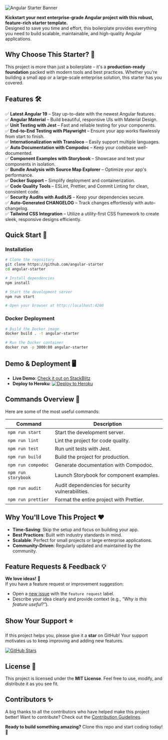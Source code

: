 ![Angular Starter Banner](https://user-images.githubusercontent.com/7531596/128626297-df86020b-1cdc-43b5-a692-6c4c45534ec1.png)

**Kickstart your next enterprise-grade Angular project with this robust, feature-rich starter template.**  
Designed to save you time and effort, this boilerplate provides everything you need to build scalable, maintainable, and high-quality Angular applications.

## Why Choose This Starter? 🌟

This project is more than just a boilerplate – it's a **production-ready foundation** packed with modern tools and best practices. Whether you're building a small app or a large-scale enterprise solution, this starter has you covered.

## Features 🛠️

✅ **Latest Angular 19** – Stay up-to-date with the newest Angular features.  
✅ **Angular Material** – Build beautiful, responsive UIs with Material Design.  
✅ **Unit Testing with Jest** – Fast and reliable testing for your components.  
✅ **End-to-End Testing with Playwright** – Ensure your app works flawlessly from start to finish.  
✅ **Internationalization with Transloco** – Easily support multiple languages.  
✅ **Auto Documentation with Compodoc** – Keep your codebase well-documented.  
✅ **Component Examples with Storybook** – Showcase and test your components in isolation.  
✅ **Bundle Analysis with Source Map Explorer** – Optimize your app's performance.  
✅ **Docker Support** – Simplify deployment and containerization.  
✅ **Code Quality Tools** – ESLint, Prettier, and Commit Linting for clean, consistent code.  
✅ **Security Audits with AuditJS** – Keep your dependencies secure.  
✅ **Auto-Generated CHANGELOG** – Track changes effortlessly with auto-changelog.  
✅ **Tailwind CSS Integration** – Utilize a utility-first CSS framework to create sleek, responsive designs efficiently.


## Quick Start 🚀

### Installation

```bash
# Clone the repository
git clone https://github.com/angular-starter
cd angular-starter

# Install dependencies
npm install

# Start the development server
npm run start

# Open your browser at http://localhost:4200
```

### Docker Deployment
```bash
# Build the Docker image
docker build . -t angular-starter

# Run the Docker container
docker run -p 3000:80 angular-starter
```

## Demo & Deployment 🖥️

- **Live Demo**: [Check it out on StackBlitz](https://stackblitz.com/github/angular-starter)  
- **Deploy to Heroku**: [![Deploy to Heroku](https://www.herokucdn.com/deploy/button.png)](https://heroku.com/deploy)


## Commands Overview 📜

Here are some of the most useful commands:

| Command                  | Description                                      |
|--------------------------|--------------------------------------------------|
| `npm run start`          | Start the development server.                   |
| `npm run lint`           | Lint the project for code quality.              |
| `npm run test`           | Run unit tests with Jest.                       |
| `npm run build`          | Build the project for production.               |
| `npm run compodoc`       | Generate documentation with Compodoc.           |
| `npm run storybook`      | Launch Storybook for component examples.        |
| `npm run audit`          | Audit dependencies for security vulnerabilities.|
| `npm run prettier`       | Format the entire project with Prettier.        |


## Why You'll Love This Project ❤️

- **Time-Saving**: Skip the setup and focus on building your app.  
- **Best Practices**: Built with industry standards in mind.  
- **Scalable**: Perfect for small projects or large enterprise applications.  
- **Community-Driven**: Regularly updated and maintained by the community.

## Feature Requests & Feedback 💡

**We love ideas!** 🚀  
If you have a feature request or improvement suggestion:  
- Open a [new issue](https://github.com/angular-starter/issues) with the `feature request` label.  
- Describe your idea clearly and provide context (e.g., _"Why is this feature useful?"_).  

## Show Your Support ⭐

If this project helps you, please give it a **star** on GitHub! Your support motivates us to keep improving and adding new features.

[![GitHub Stars](https://img.shields.io/github/stars/angular-starter?style=social)](https://github.com/angular-starter)


## License 📄

This project is licensed under the **MIT License**. Feel free to use, modify, and distribute it as you see fit.


## Contributors ✨

A big thanks to all the contributors who have helped make this project better! Want to contribute? Check out the [Contribution Guidelines](CONTRIBUTING.md).


**Ready to build something amazing?** Clone this repo and start coding today! 🚀
